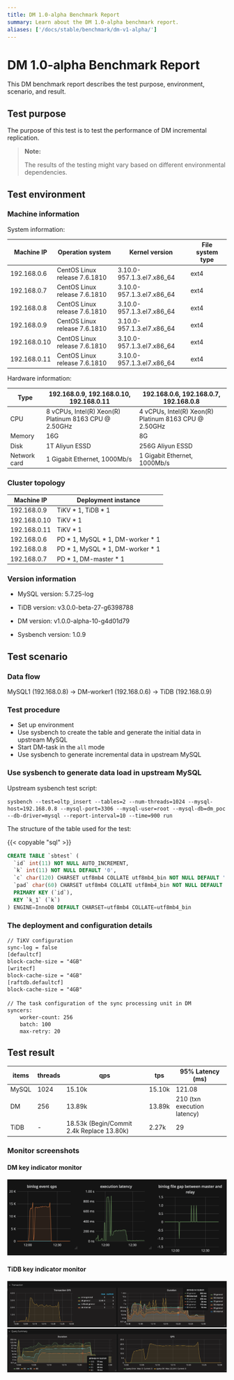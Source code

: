 ```yaml
---
title: DM 1.0-alpha Benchmark Report
summary: Learn about the DM 1.0-alpha benchmark report.
aliases: ['/docs/stable/benchmark/dm-v1-alpha/']
---
```


# DM 1.0-alpha Benchmark Report

This DM benchmark report describes the test purpose, environment, scenario, and result.

## Test purpose

The purpose of this test is to test the performance of DM incremental replication.

> **Note:**
>
> The results of the testing might vary based on different environmental dependencies.

## Test environment

### Machine information

System information:

| Machine IP   | Operation system              | Kernel version               | File system type |
|--------------|-------------------------------|------------------------------|------------------|
| 192.168.0.6  | CentOS Linux release 7.6.1810 | 3.10.0-957.1.3.el7.x86\_64   | ext4             |
| 192.168.0.7  | CentOS Linux release 7.6.1810 | 3.10.0-957.1.3.el7.x86\_64   | ext4             |
| 192.168.0.8  | CentOS Linux release 7.6.1810 | 3.10.0-957.1.3.el7.x86\_64   | ext4             |
| 192.168.0.9  | CentOS Linux release 7.6.1810 | 3.10.0-957.1.3.el7.x86\_64   | ext4             |
| 192.168.0.10 | CentOS Linux release 7.6.1810 | 3.10.0-957.1.3.el7.x86\_64   | ext4             |
| 192.168.0.11 | CentOS Linux release 7.6.1810 | 3.10.0-957.1.3.el7.x86\_64   | ext4             |

Hardware information:

| Type         | 192.168.0.9, 192.168.0.10, 192.168.0.11               |  192.168.0.6, 192.168.0.7, 192.168.0.8                |
|--------------|-------------------------------------------------------|-------------------------------------------------------|
| CPU          | 8 vCPUs, Intel(R) Xeon(R) Platinum 8163 CPU @ 2.50GHz | 4 vCPUs, Intel(R) Xeon(R) Platinum 8163 CPU @ 2.50GHz |
| Memory       | 16G                                                   | 8G                                                    |
| Disk         | 1T Aliyun ESSD                                        | 256G Aliyun ESSD                                      |
| Network card | 1 Gigabit Ethernet, 1000Mb/s                          | 1 Gigabit Ethernet, 1000Mb/s                          |

### Cluster topology

| Machine IP   | Deployment instance |
|--------------|------------|
| 192.168.0.9  | TiKV \* 1, TiDB \* 1  |
| 192.168.0.10 | TiKV \* 1  |
| 192.168.0.11 | TiKV \* 1  |
| 192.168.0.6  | PD \* 1, MySQL \* 1, DM-worker \* 1  |
| 192.168.0.8  | PD \* 1, MySQL \* 1, DM-worker \* 1  |
| 192.168.0.7  | PD \* 1, DM-master \* 1  |

### Version information

- MySQL version: 5.7.25-log

- TiDB version: v3.0.0-beta-27-g6398788

- DM version: v1.0.0-alpha-10-g4d01d79

- Sysbench version: 1.0.9

## Test scenario

### Data flow

MySQL1 (192.168.0.8) -> DM-worker1 (192.168.0.6) -> TiDB (192.168.0.9)

### Test procedure

- Set up environment
- Use sysbench to create the table and generate the initial data in upstream MySQL
- Start DM-task in the `all` mode
- Use sysbench to generate incremental data in upstream MySQL

### Use sysbench to generate data load in upstream MySQL

Upstream sysbench test script:

```
sysbench --test=oltp_insert --tables=2 --num-threads=1024 --mysql-host=192.168.0.8 --mysql-port=3306 --mysql-user=root --mysql-db=dm_poc --db-driver=mysql --report-interval=10 --time=900 run
```

The structure of the table used for the test:

{{< copyable "sql" >}}

```sql
CREATE TABLE `sbtest` (
  `id` int(11) NOT NULL AUTO_INCREMENT,
  `k` int(11) NOT NULL DEFAULT '0',
  `c` char(120) CHARSET utf8mb4 COLLATE utf8mb4_bin NOT NULL DEFAULT '',
  `pad` char(60) CHARSET utf8mb4 COLLATE utf8mb4_bin NOT NULL DEFAULT '',
  PRIMARY KEY (`id`),
  KEY `k_1` (`k`)
) ENGINE=InnoDB DEFAULT CHARSET=utf8mb4 COLLATE=utf8mb4_bin
```

### The deployment and configuration details

```
// TiKV configuration
sync-log = false
[defaultcf]
block-cache-size = "4GB"
[writecf]
block-cache-size = "4GB"
[raftdb.defaultcf]
block-cache-size = "4GB"

// The task configuration of the sync processing unit in DM
syncers:
    worker-count: 256
    batch: 100
    max-retry: 20
```

## Test result

| items | threads | qps                                       | tps    | 95% Latency (ms)            |
| ----- | ------- | ----------------------------------------- | ------ | --------------------------- |
| MySQL | 1024    | 15.10k                                    | 15.10k | 121.08                      |
| DM    | 256     | 13.89k                                    | 13.89k | 210 (txn execution latency) |
| TiDB  | -       | 18.53k (Begin/Commit 2.4k Replace 13.80k) | 2.27k  | 29                          |

### Monitor screenshots

#### DM key indicator monitor

![DM benchmark](/media/en/dm-benchmark-01-en.png)

#### TiDB key indicator monitor

![TiDB transaction's OPS and duration](/media/en/dm-benchmark-02-en.png)
![TiDB's query duration and QPS](/media/en/dm-benchmark-03-en.png)
